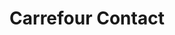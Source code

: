 ---
title: "Carrefour Contact"
url: /longpre-les-corps-saints/carrefour-contact/
shop: Supermarkt
---